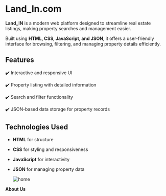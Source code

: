 # Land_In.com



**Land_IN** is a modern web platform designed to streamline real estate listings, making property searches and management easier.


Built using **HTML, CSS, JavaScript, and JSON**, it offers a user-friendly interface for browsing, filtering, and managing property details efficiently.

## Features 


✔️ Interactive and responsive UI 


✔️ Property listing with detailed information  


✔️ Search and filter functionality 


✔️ JSON-based data storage for property records  



## Technologies Used 


- **HTML** for structure

   
- **CSS** for styling and responsiveness

  
- **JavaScript** for interactivity

   
- **JSON** for managing property data



   ![home](https://github.com/user-attachments/assets/35e5bf27-9573-4c50-b0d7-f9e6a5bd8d8d)



**About Us**










